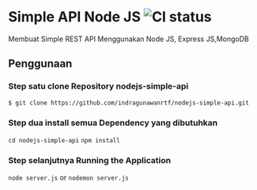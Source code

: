 # Simple API Node JS ![CI status](https://img.shields.io/badge/build-passing-brightgreen.svg)

Membuat Simple REST API Menggunakan Node JS, Express JS,MongoDB

## Penggunaan

### Step satu clone Repository nodejs-simple-api
`$ git clone https://github.com/indragunawanrtf/nodejs-simple-api.git`

### Step dua install semua Dependency yang dibutuhkan
`cd nodejs-simple-api`
`npm install`

### Step selanjutnya Running the Application
`node server.js` or
`nodemon server.js`
